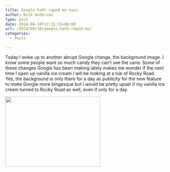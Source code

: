 ```yaml
---
title: Google hath raped me eyes
author: Nick Anderson
type: post
date: 2010-06-10T13:15:15+00:00
url: /2010/06/10/google-hath-raped-me/
categories:
  - Posts

---
```

Today I woke up to another abrupt Google change, the background image. I know some people want so much candy they can&#8217;t see the cane. Some of these changes Google has been making lately makes me wonder if the next time I open up vanilla ice cream I will be looking at a tub of Rocky Road. Yes, the background is only there for a day as publicity for the new feature to make Google more bingesque but I would be pretty upset if my vanilla ice cream turned to Rocky Road as well, even if only for a day.

[<img class="alignleft size-medium wp-image-754" title="google_background" src="http://www.cmdln.org/images/wp-content/uploads/2010/06/google_background-300x221.png" alt="" width="300" height="221" srcset="http://www.cmdln.org/images/wp-content/uploads/2010/06/google_background-300x221.png 300w, http://www.cmdln.org/images/wp-content/uploads/2010/06/google_background-1024x755.png 1024w, http://www.cmdln.org/images/wp-content/uploads/2010/06/google_background.png 1154w" sizes="(max-width: 300px) 100vw, 300px" />][1]

 [1]: http://www.cmdln.org/images/wp-content/uploads/2010/06/google_background.png
